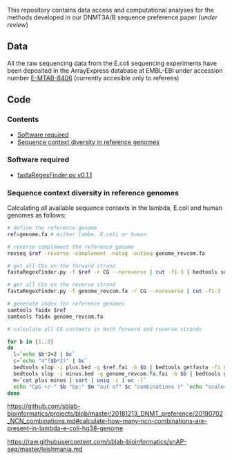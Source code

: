 This repository contains data access and computational analyses for the methods developed in our DNMT3A/B sequence preference paper (*under review*)


## Data

All the raw sequencing data from the E.coli sequencing experiments have been deposited in the ArrayExpress database at EMBL-EBI under accession number [E-MTAB-8406](https://www.ebi.ac.uk/arrayexpress/experiments/E-MTAB-8406) (currently accesible only to referees)


## Code

### Contents

- [Software required](README.md#software-required)
- [Sequence context diversity in reference genomes](README.md#sequence-context-diversity-in-reference-genomes)



### Software required

- [fastaRegexFinder.py v0.1.1](https://github.com/dariober/bioinformatics-cafe/tree/master/fastaRegexFinder)



### Sequence context diversity in reference genomes

Calculating all available sequence contexts in the lambda, E.coli and human genomes as follows:

```bash
# define the reference genome
ref=genome.fa # either lamba, E.coli or human

# reverse complement the reference genome
revseq $ref -reverse -complement -notag -outseq genome_revcom.fa

# get all CGs on the forward strand
fastaRegexFinder.py -f $ref -r CG --noreverse | cut -f1-3 | bedtools sort -i > cg_plus.bed

# get all CGs on the reverse strand
fastaRegexFinder.py -f genome_revcom.fa -r CG --noreverse | cut -f1-3 | bedtools sort -i > cg_minus.bed

# generate index for reference genomes
samtools faidx $ref
samtools faidx genome_revcom.fa

# calculate all CG contexts in both forward and reverse strands

for b in {1..8}
do
  l=`echo $b*2+2 | bc`
  c=`echo "4^($b*2)" | bc`
  bedtools slop -i plus.bed -g $ref.fai -b $b | bedtools getfasta -fi $ref -bed - | awk 'NR % 2 == 0' |  tr '[:lower:]' '[:upper:]' | grep -v "N" | grep -x ".\{$l\}" | sort | uniq > plus.$b
  bedtools slop -i minus.bed -g genome_revcom.fa.fai -b $b | bedtools getfasta -fi genome_revcom.fa -bed - | awk 'NR % 2 == 0' |  tr '[:lower:]' '[:upper:]' | grep -v "N" | grep -x ".\{$l\}" | sort | uniq > minus.$b
  m=`cat plus minus | sort | uniq -c | wc -l`
  echo "CpG +/-" $b "bp:" $m "out of" $c "combinations (" `echo "scale=2; 100*$m/$c" | bc` "%)"
done
```

https://github.com/sblab-bioinformatics/projects/blob/master/20181213_DNMT_preference/20190702_NCN_combinations.md#calculate-how-many-ncn-combinations-are-present-in-lambda-e-coli-hg38-genome

https://raw.githubusercontent.com/sblab-bioinformatics/snAP-seq/master/leishmania.md
